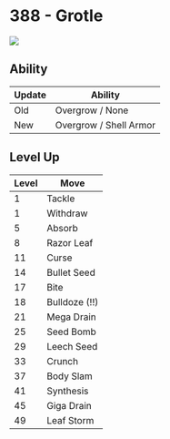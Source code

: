 # 388 - Grotle
![][388]

## Ability

Update | Ability
---    | ---
Old    | Overgrow / None
New    | Overgrow / Shell Armor

## Level Up

Level | Move
---   | ---
  1   | Tackle
  1   | Withdraw
  5   | Absorb
  8   | Razor Leaf
 11   | Curse
 14   | Bullet Seed
 17   | Bite
 18   | Bulldoze (!!)
 21   | Mega Drain
 25   | Seed Bomb
 29   | Leech Seed
 33   | Crunch
 37   | Body Slam
 41   | Synthesis
 45   | Giga Drain
 49   | Leaf Storm



[388]: ../img/pokemon/388.png
